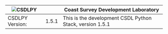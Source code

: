 
![CSDLPY](http://polar.ncep.noaa.gov/estofs/csdlpy-logo.png)  |            |  Coast Survey Development Laboratory                      |
--------------------------------------------------------------|------------|-----------------------------------------------------------|
CSDLPY                                            Version:    | 1.5.1      |  This is the development CSDL Python Stack, version 1.5.1 | 


